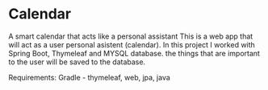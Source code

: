 # Calendar
A smart calendar that acts like a personal assistant
This is a web app that will act as a user personal asistent (calendar). 
In this project I worked with Spring Boot, Thymeleaf and MYSQL database.
the things that are important to the user will be saved to the database.

Requirements:
Gradle - thymeleaf, web, jpa, java
